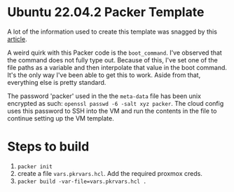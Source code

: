 # Ubuntu 22.04.2 Packer Template

A lot of the information used to create this template was snagged by this [article](https://www.aerialls.eu/posts/ubuntu-server-2204-image-packer-subiquity-for-proxmox/).

A weird quirk with this Packer code is the `boot_command`. I've observed that the command does not fully type out. Because of this, I've set one of the file paths as a variable and then interpolate that value in the boot command. It's the only way I've been able to get this to work. Aside from that, everything else is pretty standard. 

The password 'packer' used in the the `meta-data` file has been unix encrypted as such: `openssl passwd -6 -salt xyz packer`. The cloud config uses this password to SSH into the VM and run the contents in the file to continue setting up the VM template. 

# Steps to build

1. `packer init`
2. create a file `vars.pkrvars.hcl`. Add the required proxmox creds.
3. `packer build -var-file=vars.pkrvars.hcl .`